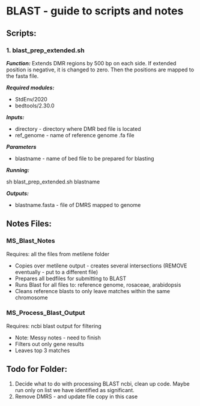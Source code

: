 # BLAST - guide to scripts and notes

## Scripts:

### 1. blast_prep_extended.sh
***Function:*** 
Extends DMR regions by 500 bp on each side. If extended position is negative, it is changed to zero. Then the positions are mapped to the fasta file. 

***Required modules:***
* StdEnv/2020
* bedtools/2.30.0

***Inputs:***
* directory - directory where DMR bed file is located
* ref_genome - name of reference genome .fa file

***Parameters***
* blastname - name of bed file to be prepared for blasting

***Running:***

sh blast_prep_extended.sh blastname

***Outputs:***
* blastname.fasta - file of DMRS mapped to genome 

## Notes Files:

### MS_Blast_Notes ###
Requires: all the files from metilene folder
* Copies over metilene output - creates several intersections (REMOVE eventually - put to a different file)
* Prepares all bedfiles for submitting to BLAST
* Runs Blast for all files to: reference genome, rosaceae, arabidopsis
* Cleans reference blasts to only leave matches within the same chromosome

### MS_Process_Blast_Output
Requires: ncbi blast output for filtering
* Note: Messy notes - need to finish
* Filters out only gene results
* Leaves top 3 matches

## Todo for Folder:
1. Decide what to do with processing BLAST ncbi, clean up code. Maybe run only on list we have identified as significant.
2. Remove DMRS - and update file copy in this case